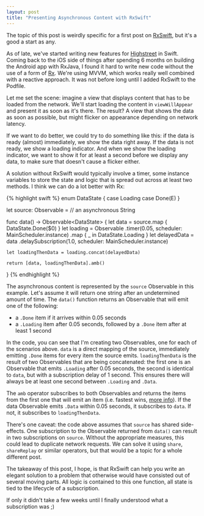 ```yaml
---
layout: post
title: "Presenting Asynchronous Content with RxSwift"
---
```


The topic of this post is weirdly specific for a first post on [RxSwift](https://github.com/ReactiveX/RxSwift), but it's a good a start as any.

As of late, we've started writing new features for [Highstreet](http://www.highstreetapp.com) in Swift. Coming back to the iOS side of things after spending 6 months on building the Android app with RxJava, I found it hard to write new code without the use of a form of [Rx](http://reactivex.io). We're using MVVM, which works really well combined with a reactive approach. It was not before long until I added RxSwift to the Podfile.

Let me set the scene: imagine a view that displays content that has to be loaded from the network. We'll start loading the content in `viewWillAppear` and present it as soon as it's there. The result? A view that shows the data as soon as possible, but might flicker on appearance depending on network latency.

If we want to do better, we could try to do something like this: if the data is ready (almost) immediately, we show the data right away. If the data is not ready, we show a loading indicator. And when we show the loading indicator, we want to show it for at least a second before we display any data, to make sure that doesn't cause a flicker either.

A solution without RxSwift would typically involve a timer, some instance variables to store the state and logic that is spread out across at least two methods. I think we can do a lot better with Rx:

{% highlight swift %}
enum DataState<E> {
    case Loading
    case Done(E)
}

let source: Observable<String> = // an asynchronous String

func data() -> Observable<DataState<String>> {
    let data = source.map { DataState.Done($0) }
    let loading = Observable<Int>
		.timer(0.05, scheduler: MainScheduler.instance)
		.map { _ in DataState<String>.Loading }
    let delayedData = data
    	.delaySubscription(1.0, scheduler: MainScheduler.instance)
    
    let loadingThenData = loading.concat(delayedData)
    
    return [data, loadingThenData].amb()
}
{% endhighlight %}

The asynchronous content is represented by the `source` Observable in this example. Let's assume it will return one string after an undetermined amount of time. The `data()` function returns an Observable that will emit one of the following:

- a `.Done` item if it arrives within 0.05 seconds
- a `.Loading` item after 0.05 seconds, followed by a `.Done` item after at least 1 second

In the code, you can see that I'm creating two Observables, one for each of the scenarios above. `data` is a direct mapping of the source, immediately emitting `.Done` items for every item the source emits. `loadingThenData` is the result of two Observables that are being concatenated: the first one is an Observable that emits `.Loading` after 0.05 seconds, the second is identical to `data`, but with a subscription delay of 1 second. This ensures there will always be at least one second between `.Loading` and `.Data`.

The `amb` operator subscribes to both Observables and returns the items from the first one that will emit an item (i.e. fastest wins, [more info](http://reactivex.io/documentation/operators/amb.html)). If the data Observable emits `.Data` within 0.05 seconds, it subscribes to `data`. If not, it subscribes to `loadingThenData`.

There's one caveat: the code above assumes that `source` has shared side-effects. One subscription to the Observable returned from `data()` can result in two subscriptions on `source`. Without the appropriate measures, this could lead to duplicate network requests. We can solve it using `share`, `shareReplay` or similar operators, but that would be a topic for a whole different post.

The takeaway of this post, I hope, is that RxSwift can help you write an elegant solution to a problem that otherwise would have consisted out of several moving parts. All logic is contained to this one function, all state is tied to the lifecycle of a subscription.

If only it didn't take a few weeks until I finally understood what a subscription was ;)

